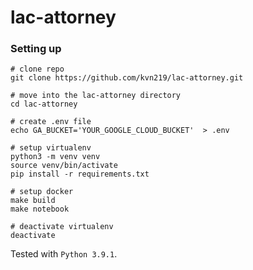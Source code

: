 # lac-attorney

### Setting up
```
# clone repo
git clone https://github.com/kvn219/lac-attorney.git

# move into the lac-attorney directory
cd lac-attorney

# create .env file
echo GA_BUCKET='YOUR_GOOGLE_CLOUD_BUCKET'  > .env

# setup virtualenv
python3 -m venv venv
source venv/bin/activate
pip install -r requirements.txt

# setup docker
make build
make notebook

# deactivate virtualenv
deactivate
```

Tested with `Python 3.9.1`.